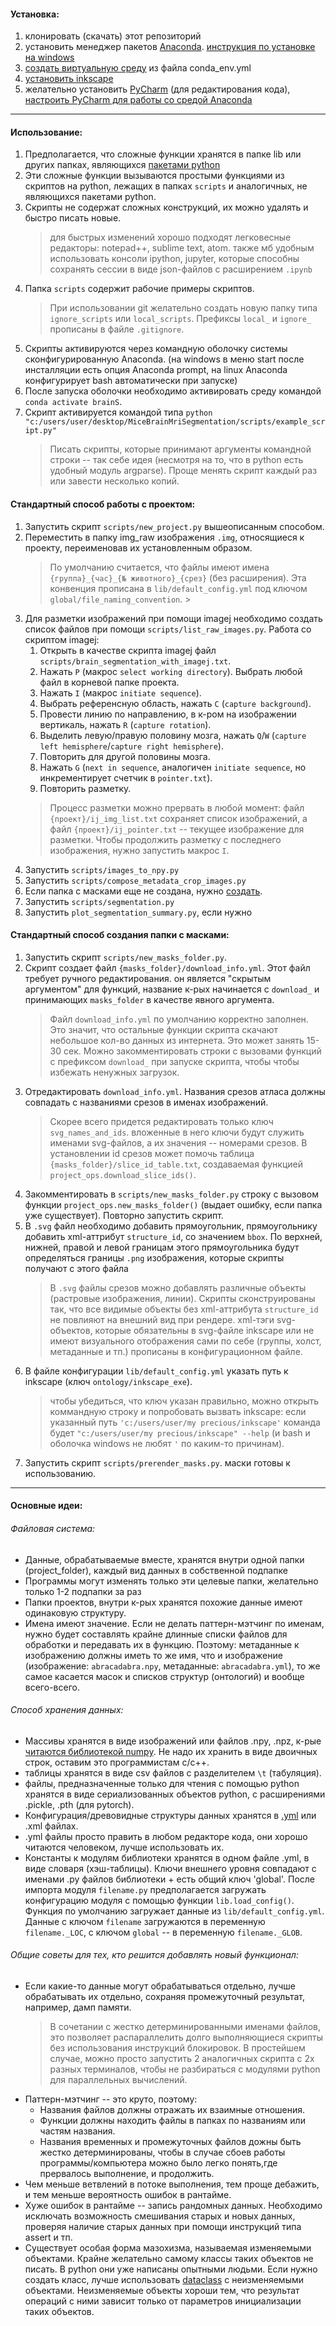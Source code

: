 #### Установка:
1. клонировать (скачать) этот репозиторий
1. установить менеджер пакетов [Anaconda]. [инструкция по установке на windows]
1. [создать виртуальную среду] из файла conda_env.yml
1. [установить inkscape]
1. желательно установить [PyCharm] (для редактирования кода), [настроить PyCharm для работы со средой Anaconda]

[Anaconda]: https://www.anaconda.com/products/individual
[инструкция по установке на windows]: https://docs.anaconda.com/anaconda/install/windows/
[создать виртуальную среду]: https://docs.conda.io/projects/conda/en/latest/user-guide/tasks/manage-environments.html#creating-an-environment-from-an-environment-yml-file
[PyCharm]: https://www.jetbrains.com/pycharm/download/
[настроить PyCharm для работы со средой Anaconda]: https://www.jetbrains.com/help/pycharm/conda-support-creating-conda-virtual-environment.html
[установить inkscape]: https://inkscape.org/

---

#### Использование:
1. Предполагается, что сложные функции хранятся в папке lib или других папках, являющихся [пакетами python]
1. Эти сложные функции вызываются простыми функциями из cкриптов на python, лежащих в папках `scripts` и аналогичных,
не являющихся пакетами python.
1. Скрипты не содержат сложных конструкций, их можно удалять и быстро писать новые. 
    > для быстрых изменений хорошо подходят легковесные редакторы: notepad++, sublime text, atom.
    также мб удобным использовать консоли ipython, jupyter, которые способны сохранять сессии в виде json-файлов с расширением `.ipynb`
1. Папка `scripts` содержит рабочие примеры скриптов.
    > При использовании git желательно создать новую папку типа `ignore_scripts` или `local_scripts`.
    Префиксы `local_` и `ignore_` прописаны в файлe `.gitignore`.
1. Скрипты активируются через командную оболочку системы сконфигурированную Anaconda.
(на windows в меню start после инсталляции есть опция Anaconda prompt, 
на linux Anaconda конфигурирует bash автоматически при запуске)
1. После запуска оболочки необходимо активировать среду командой `conda activate brainS`.
1. Скрипт активируется командой типа `python "c:/users/user/desktop/MiceBrainMriSegmentation/scripts/example_script.py"`
    > Писать скрипты, которые принимают аргументы командной строки -- так себе идея 
    (несмотря на то, что в python есть удобный модуль argparse). 
    > Проще менять скрипт каждый раз или завести несколько копий.

[пакетами python]: https://www.learnpython.org/en/Modules_and_Packages (about python modules and packages)

#### Стандартный способ работы с проектом:
1. Запустить скрипт `scripts/new_project.py` вышеописанным способом.
1. Переместить в папку img_raw изображения `.img`, относящиеся к проекту, переименовав их установленным образом.
    > По умолчанию считается, что файлы имеют имена `{группа}_{час}_{№ животного}_{срез}` (без расширения).
    > Эта конвенция прописана в `lib/default_config.yml` под ключом `global/file_naming_convention`.                                                                                                                >
1. Для разметки изображений при помощи imagej необходимо создать список файлов при помощи `scripts/list_raw_images.py`.
Работа со скриптом imagej:
    1. Открыть в качестве скрипта imagej файл `scripts/brain_segmentation_with_imagej.txt`.
    1. Нажать `P` (макрос `select working directory`). Выбрать любой файл в корневой папке проекта.
    1. Нажать `I` (макрос `initiate sequence`).
    1. Выбрать референсную область, нажать `C` (`capture background`).
    1. Провести линию по направлению, в к-ром на изображении вертикаль, нажать `R` (`capture rotation`).
    1. Выделить левую/правую половину мозга, нажать `Q`/`W` (`capture left hemisphere`/`capture right hemisphere`).
    1. Повторить для другой половины мозга.
    1. Нажать `G` (`next in sequence`, аналогичен `initiate sequence`, но инкрементирует счетчик в `pointer.txt`).
    1. Повторить разметку. 
    >Процесс разметки можно прервать в любой момент: файл `{проект}/ij_img_list.txt` 
    сохраняет список изображений, а файл `{проект}/ij_pointer.txt` -- текущее изображение для разметки.
    >Чтобы продолжить разметку с последнего изображения, нужно запустить макрос `I`.
1. Запустить `scripts/images_to_npy.py`
1. Запустить `scripts/compose_metadata_crop_images.py`
1. Если папка с масками еще не создана, нужно [создать](#Стандартный-способ-создания-папки-с-масками:).
1. Запустить `scripts/segmentation.py`
1. Запустить `plot_segmentation_summary.py`, если нужно

#### Стандартный способ создания папки с масками:
1. Запустить скрипт `scripts/new_masks_folder.py`.
1. Скрипт создает файл `{masks_folder}/download_info.yml`. Этот файл требует ручного редактирования.
он является "скрытым аргументом" для функций, название к-рых начинается с `download_`
и принимающих `masks_folder` в качестве явного аргумента.
    > Файл `download_info.yml` по умолчанию корректно заполнен. Это значит, что остальные функции
    скрипта скачают небольшое кол-во данных из интернета. Это может занять 15-30 сек.
    Можно закомментировать строки с вызовами функций с префиксом `download_` при запуске скрипта, чтобы
    чтобы избежать ненужных загрузок.
1. Отредактировать `download_info.yml`. Названия срезов атласа должны совпадать с названиями срезов в именах изображений.
    > Скорее всего придется редактировать только ключ `svg_names_and_ids`. 
    вложенные в него ключи будут служить именами svg-файлов, а их значения -- номерами срезов.
    В установлении id срезов может помочь таблица `{masks_folder}/slice_id_table.txt`, создаваемая
    функцией `project_ops.download_slice_ids()`.
1. Закомментировать в `scripts/new_masks_folder.py` строку
с вызовом функции `project_ops.new_masks_folder()` (выдает ошибку, если папка уже существует).
Повторно запустить скрипт.
1. В `.svg` файл необходимо добавить прямоугольник, прямоугольнику добавить xml-аттрибут `structure_id`,
со значением `bbox`. По верхней, нижней, правой и левой границам этого
прямоугольника будут определяться границы `.png` изображения, которые скрипты получают с этого файла
    > В `.svg` файлы срезов можно добавлять различные объекты (растровые изображения, линии).
    Скрипты сконструированы так, что все видимые объекты без xml-аттрибута `structure_id` 
    не повлияют на внешний вид при рендере.
    xml-тэги svg-объектов, которые обязательны в svg-файле inkscape или не имеют визуального отображения сами по себе
    (группы, холст, метаданные и тп.) прописаны в конфигурационном файле.
1. В файле конфигурации `lib/default_config.yml` указать путь к inkscape (ключ `ontology/inkscape_exe`).
    > чтобы убедиться, что ключ указан правильно, можно открыть коммандную строку и попробовать вызвать
    inkscape: если указанный путь `'c:/users/user/my precious/inkscape'` команда будет 
    `"c:/users/user/my precious/inkscape" --help` (и bash и оболочка windows не любят `'` по каким-то причинам).
1. Запустить скрипт `scripts/prerender_masks.py`. маски готовы к использованию.

---

#### Основные идеи:
###### Файловая система:
* Данные, обрабатываемые вместе, хранятся внутри одной папки (project_folder),
каждый вид данных в собственной подпапке
* Программы могут изменять только эти целевые папки, желательно только 1-2 подпапки за раз
* Папки проектов, внутри к-рых хранятся похожие данные имеют одинаковую структуру.
* Имена имеют значение. Если не делать паттерн-мэтчинг по именам, нужно будет составлять
крайне длинные списки файлов для обработки и передавать их в функцию.
Поэтому: метаданные к изображению должны иметь то же имя, что и изображение
(изображение: `abracadabra.npy`, метаданные: `abracadabra.yml`),
то же самое касается масок и списков структур (онтологий) и вообще всего-всего.

###### Способ хранения данных:
* Массивы хранятся в виде изображений или файлов .npy, .npz, к-рые [читаются библиотекой numpy].
Не надо их хранить в виде двоичных строк, оставим это программистам с/с++.
* таблицы хранятся в виде csv файлов c разделителем `\t` (табуляция).
* файлы, предназначенные только для чтения с помощью python хранятся в виде
сериализованных объектов python, с расширениями .pickle, .pth (для pytorch).
* Конфигурация/древовидные структуры данных хранятся в [.yml] или .xml файлах.
* .yml файлы просто править в любом редакторе кода, они хорошо читаются человеком, лучше использовать их.
* Константы к модулям библиотеки хранятся в одном файле .yml, в виде словаря (хэш-таблицы).
Ключи внешнего уровня совпадают с именами .py файлов библиотеки + есть общий ключ 'global'.
После импорта модуля `filename.py` предполагается загружать конфигурацию модуля с помощью функции `lib.load_config()`.
Функция по умолчанию загружает данные из `lib/default_config.yml`.
Данные с ключом `filename` загружаются в переменную `filename._LOC`, с ключом `global` --
в переменную `filename._GLOB`.

[читаются библиотекой numpy]: https://numpy.org/devdocs/reference/generated/numpy.lib.format.html
[.yml]: https://en.wikipedia.org/wiki/YAML

###### Общие советы для тех, кто решится добавлять новый функционал:
* Если какие-то данные могут обрабатываться отдельно, лучше обрабатывать их отдельно,
сохраняя промежуточный результат, например, дамп памяти.
    > В сочетании с жестко детерминированными именами файлов, это позволяет распараллелить
    долго выполняющиеся скрипты без использования инструкций блокировок.
    В простейшем случае, можно просто запустить 2 аналогичных скрипта
    с 2х разных терминалов, чтобы не разбираться с модулями python для параллельных вычислений.
* Паттерн-мэтчинг -- это круто, поэтому:
    * Названия файлов должны отражать их взаимные отношения.
    * Функции должны находить файлы в папках по названиям или частям названия.
    * Названия временных и промежуточных файлов дожны быть жестко детерминированы,
    чтобы в случае сбоев работы программы/компьютера можно было легко понять,где прервалось выполнение, и продолжить.
* Чем меньше ветвлений в потоке выполнения, тем проще дебажить, и тем меньше вероятность ошибок в рантайме.
* Хуже ошибок в рантайме -- запись рандомных данных. Необходимо исключать возможность смешивания старых и новых данных,
проверяя наличие старых данных при помощи инструкций типа assert и тп.
* Существует особая форма мазохизма, называемая изменяемыми объектами. Крайне желательно самому классы таких объектов не писать.
В python они уже написаны опытными людьми. Если нужно создать класс, лучше использовать [dataclass] с неизменяемыми объектами.
Неизменяемые объекты хороши тем, что результат операций с ними зависит только от параметров инициализации таких объектов.

[dataclass]: https://realpython.com/python-data-classes/
